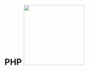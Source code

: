 # PHP <img src="https://github.com/Brayan-Hc11/devicon/blob/master/icons/php/php-plain.svg" width="200px">  
